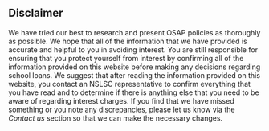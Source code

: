 ## Disclaimer

We have tried our best to research and present OSAP policies as thoroughly as possible. We hope that all of the information that we have provided is accurate and helpful to you in avoiding interest. You are still responsible for ensuring that you protect yourself from interest by confirming all of the information provided on this website before making any decisions regarding school loans. We suggest that after reading the information provided on this website, you contact an NSLSC representative to confirm everything that you have read and to determine if there is anything else that you need to be aware of regarding interest charges. If you find that we have missed something or you note any discrepancies, please let us know via the _Contact us_ section so that we can make the necessary changes.
